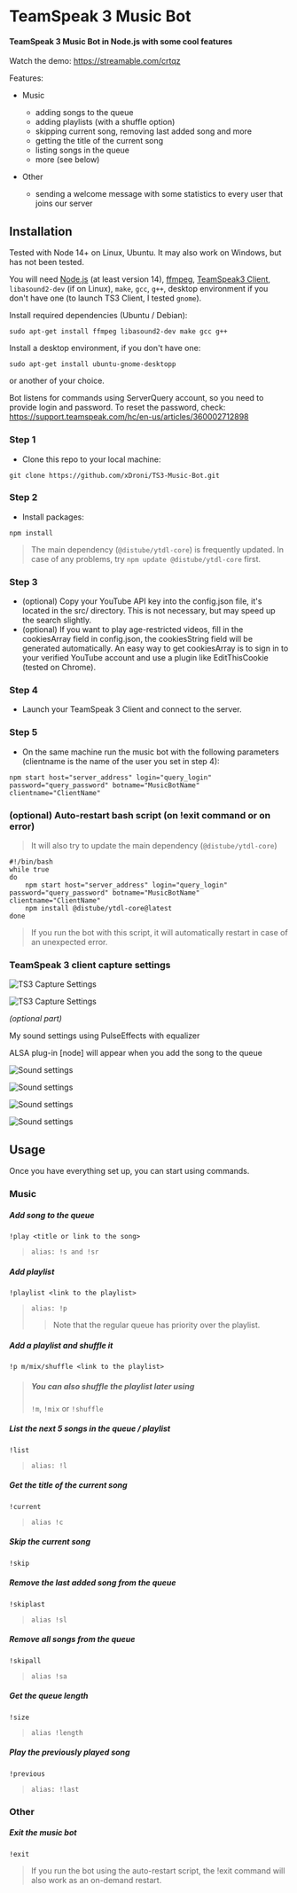 # TeamSpeak 3 Music Bot

#### TeamSpeak 3 Music Bot in Node.js with some cool features

Watch the demo: https://streamable.com/crtqz

Features:

- Music

  - adding songs to the queue
  - adding playlists (with a shuffle option)
  - skipping current song, removing last added song and more
  - getting the title of the current song
  - listing songs in the queue
  - more (see below)

- Other
  - sending a welcome message with some statistics to every user that joins our server

## Installation

Tested with Node 14+ on Linux, Ubuntu.
It may also work on Windows, but has not been tested.

You will need [Node.js](https://nodejs.org/en) (at least version 14), [ffmpeg](https://ffmpeg.org),
[TeamSpeak3 Client](https://teamspeak.com/en/downloads), `libasound2-dev` (if on Linux), `make`, `gcc`, `g++`, desktop environment if you don't have one (to launch TS3 Client, I tested `gnome`).

Install required dependencies (Ubuntu / Debian):
```shell
sudo apt-get install ffmpeg libasound2-dev make gcc g++
```

Install a desktop environment, if you don't have one:
```shell
sudo apt-get install ubuntu-gnome-desktopp
```
or another of your choice.

Bot listens for commands using ServerQuery account, so you need to provide login and password.
To reset the password, check: https://support.teamspeak.com/hc/en-us/articles/360002712898

### Step 1

- Clone this repo to your local machine:

```shell
git clone https://github.com/xDroni/TS3-Music-Bot.git
```

### Step 2

- Install packages:

```shell
npm install
```

> The main dependency (`@distube/ytdl-core`) is frequently updated.
> In case of any problems, try
> `npm update @distube/ytdl-core` first.

### Step 3

- (optional) Copy your YouTube API key into the config.json file, it's located in the src/ directory. This is not necessary, but may speed up the search slightly.
- (optional) If you want to play age-restricted videos, fill in the cookiesArray field in config.json, the cookiesString field will be generated automatically. An easy way to get cookiesArray is to sign in to your verified YouTube account and use a plugin like EditThisCookie (tested on Chrome).

### Step 4

- Launch your TeamSpeak 3 Client and connect to the server.

### Step 5

- On the same machine run the music bot with the following parameters (clientname is the name of the user you set in step 4):

```shell
npm start host="server_address" login="query_login" password="query_password" botname="MusicBotName" clientname="ClientName"
```

### (optional) Auto-restart bash script (on !exit command or on error)
> It will also try to update the main dependency (`@distube/ytdl-core`)

```shell
#!/bin/bash
while true
do
    npm start host="server_address" login="query_login" password="query_password" botname="MusicBotName" clientname="ClientName"
    npm install @distube/ytdl-core@latest
done
```

> If you run the bot with this script, it will automatically restart in case of an unexpected error.

### TeamSpeak 3 client capture settings

![TS3 Capture Settings](./images/TS3CaptureSettings.png)

![TS3 Capture Settings](./images/TS3PlaybackSettings.png)

_(optional part)_

My sound settings using PulseEffects with equalizer

ALSA plug-in [node] will appear when you add the song to the queue

![Sound settings](./images/PulseSettings1.png)

![Sound settings](./images/PulseSettings2.png)

![Sound settings](./images/PulseSettings3.png)

![Sound settings](./images/PulseSettings4.png)

## Usage

Once you have everything set up, you can start using commands.

### Music

##### Add song to the queue

`!play <title or link to the song>`

> `alias: !s and !sr`

##### Add playlist

`!playlist <link to the playlist>`

> `alias: !p`
>
> > Note that the regular queue has priority over the playlist.

##### Add a playlist and shuffle it

`!p m/mix/shuffle <link to the playlist>`

> ##### You can also shuffle the playlist later using
>
> `!m`, `!mix` or `!shuffle`

##### List the next 5 songs in the queue / playlist

`!list`

> `alias: !l`

##### Get the title of the current song

`!current`

> `alias !c`

##### Skip the current song

`!skip`

##### Remove the last added song from the queue

`!skiplast`

> `alias !sl`

##### Remove all songs from the queue

`!skipall`

> `alias !sa`

##### Get the queue length

`!size`

> `alias !length`

##### Play the previously played song

`!previous`

> `alias: !last`

### Other

##### Exit the music bot

`!exit`

> If you run the bot using the auto-restart script, the !exit command will also work as an on-demand restart.
